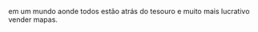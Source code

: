 <p align="center">


em um mundo aonde todos estão atrás do tesouro e muito mais lucrativo vender mapas.


</p>
